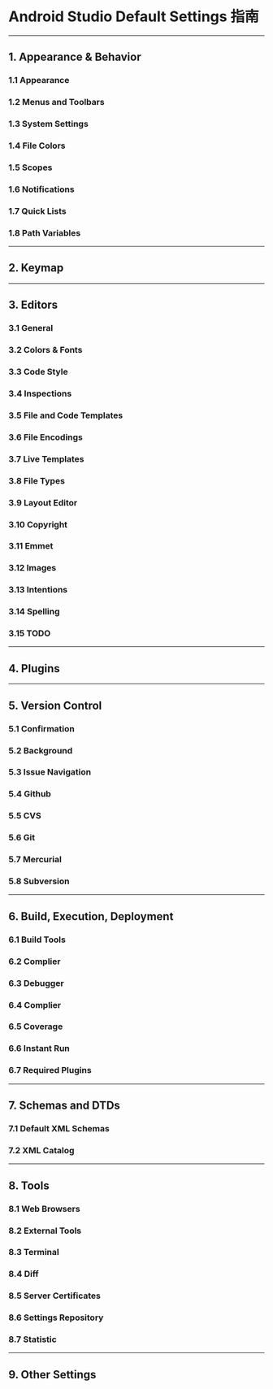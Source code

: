 ﻿# Android Studio Default Settings 指南

---

## 1. Appearance & Behavior

### 1.1 Appearance
### 1.2 Menus and Toolbars
### 1.3 System Settings
### 1.4 File Colors
### 1.5 Scopes
### 1.6 Notifications
### 1.7 Quick Lists
### 1.8 Path Variables

----------

## 2. Keymap

----------

## 3. Editors

### 3.1 General
### 3.2 Colors & Fonts
### 3.3 Code Style
### 3.4 Inspections
### 3.5 File and Code Templates
### 3.6 File Encodings
### 3.7 Live Templates
### 3.8 File Types
### 3.9 Layout Editor
### 3.10 Copyright
### 3.11 Emmet
### 3.12 Images
### 3.13 Intentions
### 3.14 Spelling
### 3.15 TODO

----------

## 4. Plugins

----------

## 5. Version Control

### 5.1 Confirmation
### 5.2 Background
### 5.3 Issue Navigation
### 5.4 Github
### 5.5 CVS
### 5.6 Git
### 5.7 Mercurial
### 5.8 Subversion

----------

## 6. Build, Execution, Deployment

### 6.1 Build Tools
### 6.2 Complier
### 6.3 Debugger
### 6.4 Complier
### 6.5 Coverage
### 6.6 Instant Run
### 6.7 Required Plugins

----------

## 7. Schemas and DTDs

### 7.1 Default XML Schemas
### 7.2 XML Catalog

----------

## 8. Tools

### 8.1 Web Browsers
### 8.2 External Tools
### 8.3 Terminal
### 8.4 Diff
### 8.5 Server Certificates
### 8.6 Settings Repository
### 8.7 Statistic

----------

## 9. Other Settings


